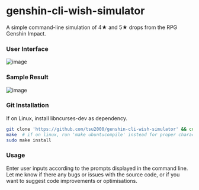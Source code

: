 # genshin-cli-wish-simulator
A simple command-line simulation of 4★ and 5★ drops from the RPG Genshin Impact.

### User Interface

![image](https://user-images.githubusercontent.com/106811131/225669977-36773424-7ac4-4784-a9af-16e7644346d6.png)

### Sample Result

![image](https://user-images.githubusercontent.com/106811131/225670192-d5a88ee8-a1f9-4fda-89c9-c4f979f5eaa0.png)

### Git Installation

If on Linux, install libncurses-dev as dependency.

```bash
git clone 'https://github.com/tsu2000/genshin-cli-wish-simulator' && cd genshin-cli-wish-simulator
make  # if on linux, run 'make ubuntucompile' instead for proper characters
sudo make install
```

### Usage
Enter user inputs according to the prompts displayed in the command line. Let me know if there any bugs or issues with the source code, or if you want to suggest code improvements or optimisations.


